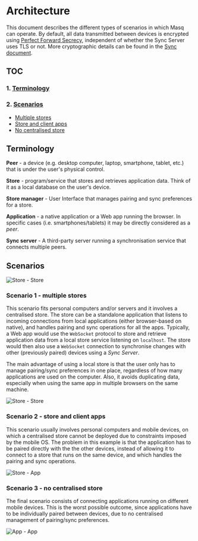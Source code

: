 
# Architecture

This document describes the different types of scenarios in which Masq can operate. By default, all data transmitted between devices is encrypted using [Perfect Forward Secrecy](https://en.wikipedia.org/wiki/Forward_secrecy), independent of whether the Sync Server uses TLS or not. More cryptographic details can be found in the [Sync document](https://github.com/QwantResearch/masq-docs/blob/gh-pages/sync).


## TOC

### 1. [Terminology](#terminology)
### 2. [Scenarios](#scenarios)
* [Multiple stores](#scenario-1---multiple-stores)
* [Store and client apps](#scenario-2---store-and-client-apps)
* [No centralised store](#scenario-3---no-centralised-store)

## Terminology

**Peer** - a device (e.g. desktop computer, laptop, smartphone, tablet, etc.) that is under the user's physical control.

**Store** - program/service that stores and retrieves application data. Think of it as a local database on the user's device.

**Store manager** - User Interface that manages pairing and sync preferences for a store.

**Application** - a native application or a Web app running the browser. In specific cases (i.e. smartphones/tablets) it may be directly considered as a *peer*.

**Sync server** - A third-party server running a synchronisation service that connects multiple peers.

## Scenarios

![Store - Store](https://qwantresearch.github.io/masq-docs/img/arch.svg)

### Scenario 1 - multiple stores

This scenario fits personal computers and/or servers and it involves a centralised store. The store can be a standalone application that listens to incoming connections from local applications (either browser-based on native), and handles pairing and sync operations for all the apps. Typically, a Web app would use the `WebSocket` protocol to store and retrieve application data from a local store service listening on `localhost`. The store would then also use a `WebSocket` connection to synchronise changes with other (previously paired) devices using a *Sync Server*.

The main advantage of using a local store is that the user only has to manage pairing/sync preferences in one place, regardless of how many applications are used on the computer. Also, it avoids duplicating data, especially when using the same app in multiple browsers on the same machine.

![Store - Store](https://qwantresearch.github.io/masq-docs/img/store-store.png)

### Scenario 2 - store and client apps

This scenario usually involves personal computers and mobile devices, on which a centralised store cannot be deployed due to constraints imposed by the mobile OS. The problem in this example is that the application has to be paired directly with the the other devices, instead of allowing it to connect to a store that runs on the same device, and which handles the pairing and sync operations.

![Store - App](https://qwantresearch.github.io/masq-docs/img/store-app.png)

### Scenario 3 - no centralised store

The final scenario consists of connecting applications running on different mobile devices. This is the worst possible outcome, since applications have to be individually paired between devices, due to no centralised management of pairing/sync preferences.

![App - App](https://qwantresearch.github.io/masq-docs/img/app-app.png)

